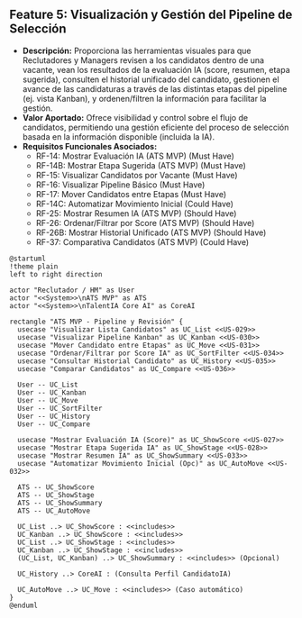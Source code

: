 ## Feature 5: Visualización y Gestión del Pipeline de Selección

* **Descripción:** Proporciona las herramientas visuales para que Reclutadores y Managers revisen a los candidatos dentro de una vacante, vean los resultados de la evaluación IA (score, resumen, etapa sugerida), consulten el historial unificado del candidato, gestionen el avance de las candidaturas a través de las distintas etapas del pipeline (ej. vista Kanban), y ordenen/filtren la información para facilitar la gestión.
* **Valor Aportado:** Ofrece visibilidad y control sobre el flujo de candidatos, permitiendo una gestión eficiente del proceso de selección basada en la información disponible (incluida la IA).
* **Requisitos Funcionales Asociados:**
    * RF-14: Mostrar Evaluación IA (ATS MVP) (Must Have)
    * RF-14B: Mostrar Etapa Sugerida (ATS MVP) (Must Have)
    * RF-15: Visualizar Candidatos por Vacante (Must Have)
    * RF-16: Visualizar Pipeline Básico (Must Have)
    * RF-17: Mover Candidatos entre Etapas (Must Have)
    * RF-14C: Automatizar Movimiento Inicial (Could Have)
    * RF-25: Mostrar Resumen IA (ATS MVP) (Should Have)
    * RF-26: Ordenar/Filtrar por Score (ATS MVP) (Should Have)
    * RF-26B: Mostrar Historial Unificado (ATS MVP) (Should Have)
    * RF-37: Comparativa Candidatos (ATS MVP) (Could Have)

```plantuml	
@startuml
!theme plain
left to right direction

actor "Reclutador / HM" as User
actor "<<System>>\nATS MVP" as ATS
actor "<<System>>\nTalentIA Core AI" as CoreAI

rectangle "ATS MVP - Pipeline y Revisión" {
  usecase "Visualizar Lista Candidatos" as UC_List <<US-029>>
  usecase "Visualizar Pipeline Kanban" as UC_Kanban <<US-030>>
  usecase "Mover Candidato entre Etapas" as UC_Move <<US-031>>
  usecase "Ordenar/Filtrar por Score IA" as UC_SortFilter <<US-034>>
  usecase "Consultar Historial Candidato" as UC_History <<US-035>>
  usecase "Comparar Candidatos" as UC_Compare <<US-036>>

  User -- UC_List
  User -- UC_Kanban
  User -- UC_Move
  User -- UC_SortFilter
  User -- UC_History
  User -- UC_Compare

  usecase "Mostrar Evaluación IA (Score)" as UC_ShowScore <<US-027>>
  usecase "Mostrar Etapa Sugerida IA" as UC_ShowStage <<US-028>>
  usecase "Mostrar Resumen IA" as UC_ShowSummary <<US-033>>
  usecase "Automatizar Movimiento Inicial (Opc)" as UC_AutoMove <<US-032>>

  ATS -- UC_ShowScore
  ATS -- UC_ShowStage
  ATS -- UC_ShowSummary
  ATS -- UC_AutoMove

  UC_List ..> UC_ShowScore : <<includes>>
  UC_Kanban ..> UC_ShowScore : <<includes>>
  UC_List ..> UC_ShowStage : <<includes>>
  UC_Kanban ..> UC_ShowStage : <<includes>>
  (UC_List, UC_Kanban) ..> UC_ShowSummary : <<includes>> (Opcional)

  UC_History ..> CoreAI : (Consulta Perfil CandidatoIA)

  UC_AutoMove ..> UC_Move : <<includes>> (Caso automático)
}
@enduml
```